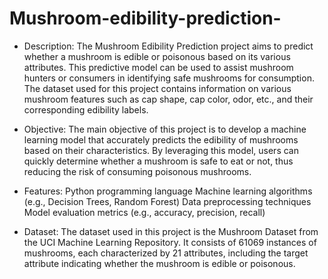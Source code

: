 # Mushroom-edibility-prediction-

* Description:
The Mushroom Edibility Prediction project aims to predict whether a mushroom is edible or poisonous based on its various attributes. This predictive model can be used to assist mushroom hunters or consumers in identifying safe mushrooms for consumption. The dataset used for this project contains information on various mushroom features such as cap shape, cap color, odor, etc., and their corresponding edibility labels.

* Objective:
The main objective of this project is to develop a machine learning model that accurately predicts the edibility of mushrooms based on their characteristics. By leveraging this model, users can quickly determine whether a mushroom is safe to eat or not, thus reducing the risk of consuming poisonous mushrooms.

* Features:
Python programming language
Machine learning algorithms (e.g., Decision Trees, Random Forest)
Data preprocessing techniques
Model evaluation metrics (e.g., accuracy, precision, recall)

* Dataset:
The dataset used in this project is the Mushroom Dataset from the UCI Machine Learning Repository. It consists of 61069 instances of mushrooms, each characterized by 21 attributes, including the target attribute indicating whether the mushroom is edible or poisonous.
